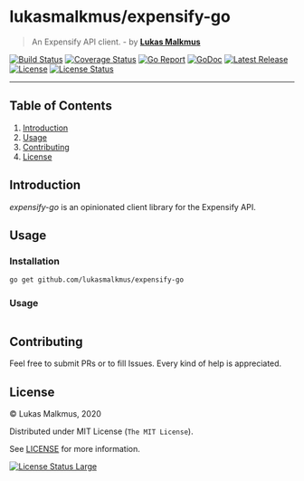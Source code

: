 # lukasmalkmus/expensify-go

> An Expensify API client. - by **[Lukas Malkmus]**

[![Build Status][build_badge]][build]
[![Coverage Status][coverage_badge]][coverage]
[![Go Report][report_badge]][report]
[![GoDoc][docs_badge]][docs]
[![Latest Release][release_badge]][release]
[![License][license_badge]][license]
[![License Status][license_status_badge]][license_status]

---

## Table of Contents

1. [Introduction](#introduction)
1. [Usage](#usage)
1. [Contributing](#contributing)
1. [License](#license)

## Introduction

_expensify-go_ is an opinionated client library for the Expensify API.

## Usage

### Installation

```bash
go get github.com/lukasmalkmus/expensify-go
```

### Usage

```go
```

## Contributing

Feel free to submit PRs or to fill Issues. Every kind of help is appreciated.

## License

© Lukas Malkmus, 2020

Distributed under MIT License (`The MIT License`).

See [LICENSE](LICENSE) for more information.

[![License Status Large][license_status_large_badge]][license_status_large]

<!-- Links -->

[Lukas Malkmus]: https://github.com/lukasmalkmus

<!-- Badges -->

[build]: https://travis-ci.com/lukasmalkmus/expensify-go
[build_badge]: https://img.shields.io/travis/com/lukasmalkmus/expensify-go.svg?style=flat-square
[coverage]: https://codecov.io/gh/lukasmalkmus/expensify-go
[coverage_badge]: https://img.shields.io/codecov/c/github/lukasmalkmus/expensify-go.svg?style=flat-square
[report]: https://goreportcard.com/report/github.com/lukasmalkmus/expensify-go
[report_badge]: https://goreportcard.com/badge/github.com/lukasmalkmus/expensify-go?style=flat-square
[docs]: https://godoc.org/github.com/lukasmalkmus/expensify-go
[docs_badge]: https://img.shields.io/badge/godoc-reference-blue.svg?style=flat-square
[release]: https://github.com/lukasmalkmus/expensify-go/releases
[release_badge]: https://img.shields.io/github/release/lukasmalkmus/expensify-go.svg?style=flat-square
[license]: https://opensource.org/licenses/MIT
[license_badge]: https://img.shields.io/github/license/lukasmalkmus/expensify-go.svg?color=blue&style=flat-square
[license_status]: https://app.fossa.com/projects/git%2Bgithub.com%2Flukasmalkmus%2Fexpensify-go?ref=badge_shield
[license_status_badge]: https://app.fossa.com/api/projects/git%2Bgithub.com%2Flukasmalkmus%2Fexpensify-go.svg
[license_status_large]: https://app.fossa.com/projects/git%2Bgithub.com%2Flukasmalkmus%2Fexpensify-go?ref=badge_large
[license_status_large_badge]: https://app.fossa.com/api/projects/git%2Bgithub.com%2Flukasmalkmus%2Fexpensify-go.svg?type=large
